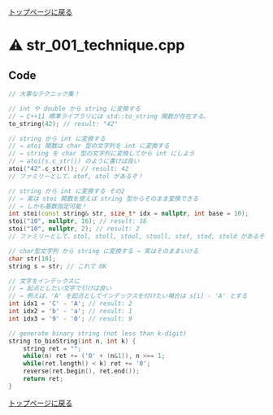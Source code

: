 <!-- mathjax config similar to math.stackexchange -->
<script type="text/x-mathjax-config">
  MathJax.Hub.Config({ tex2jax: { inlineMath: [ ['$','$'] ] } });
</script>
<script type="text/javascript"
  src="http://cdn.mathjax.org/mathjax/latest/MathJax.js?config=TeX-AMS_HTML">
</script>
<meta http-equiv="X-UA-Compatible" CONTENT="IE=EmulateIE7" />

<script type="text/javascript" src="https://cdnjs.cloudflare.com/ajax/libs/jquery/3.4.1/jquery.min.js"></script>
<link rel="stylesheet" href="../css/copy-button.css" />
<script type="text/javascript" src="../js/balloons.js"></script>
<script type="text/javascript" src="../js/copy-button.js"></script>



[トップページに戻る](../index.html)

# :warning: str\_001\_technique.cpp

## Code

```cpp
// 大事なテクニック集！

// int や double から string に変換する
// → C++11 標準ライブラリには std::to_string 関数が存在する。
to_string(42); // result: "42"

// string から int に変換する
// → atoi 関数は char 型の文字列を int に変換する
// → string を char 型の文字列に変換してから int にしよう
// → atoi(s.c_str()) のように書けば良い
atoi("42".c_str()); // result: 42
// ファミリーとして、atof, atol があるぞ！

// string から int に変換する その2
// → 実は stoi 関数を使えば string 型からそのまま変換できる
// → しかも基数指定可能！
int stoi(const string& str, size_t* idx = nullptr, int base = 10);
stoi("10", nullptr, 16); // result: 16
stoi("10", nullptr, 2); // result: 2
// ファミリーとして、stol, stoll, stoul, stoull, stof, stod, stold があるぞ！

// char型文字列 から string に変換する → 実はそのままいける
char str[10];
string s = str; // これで OK

// 文字をインデックスに
// → 起点としたい文字で引けば良い
// → 例えば、'A' を起点としてインデックスを付けたい場合は s[i] - 'A' とする
int idx1 = 'C' - 'A'; // result: 2
int idx2 = 'b' - 'a'; // result: 1
int idx3 = '9' - '0'; // result: 9

// generate binary string (not less than k-digit)
string to_binString(int n, int k) {
    string ret = "";
    while(n) ret += ('0' + (n&1)), n >>= 1;
    while(ret.length() < k) ret += '0';
    reverse(ret.begin(), ret.end());
    return ret;
}
```

[トップページに戻る](../index.html)
